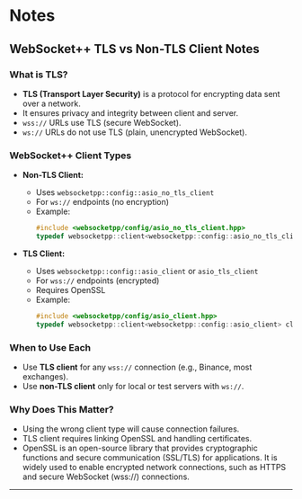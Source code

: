 # Notes

## WebSocket++ TLS vs Non-TLS Client Notes

### What is TLS?

- **TLS (Transport Layer Security)** is a protocol for encrypting data sent over a network.
- It ensures privacy and integrity between client and server.
- `wss://` URLs use TLS (secure WebSocket).
- `ws://` URLs do not use TLS (plain, unencrypted WebSocket).

### WebSocket++ Client Types

- **Non-TLS Client:**  
  - Uses `websocketpp::config::asio_no_tls_client`
  - For `ws://` endpoints (no encryption)
  - Example:
    ```cpp
    #include <websocketpp/config/asio_no_tls_client.hpp>
    typedef websocketpp::client<websocketpp::config::asio_no_tls_client> client;
    ```

- **TLS Client:**  
  - Uses `websocketpp::config::asio_client` or `asio_tls_client`
  - For `wss://` endpoints (encrypted)
  - Requires OpenSSL
  - Example:
    ```cpp
    #include <websocketpp/config/asio_client.hpp>
    typedef websocketpp::client<websocketpp::config::asio_client> client;
    ```

### When to Use Each

- Use **TLS client** for any `wss://` connection (e.g., Binance, most exchanges).
- Use **non-TLS client** only for local or test servers with `ws://`.

### Why Does This Matter?

- Using the wrong client type will cause connection failures.
- TLS client requires linking OpenSSL and handling certificates.
- OpenSSL is an open-source library that provides cryptographic functions and secure communication (SSL/TLS) for applications.
It is widely used to enable encrypted network connections, such as HTTPS and secure WebSocket (wss://) connections.

---